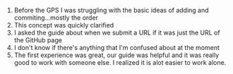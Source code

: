 1) Before the GPS I was struggling with the basic ideas of adding and commiting...mostly the order
2) This concept was quickly clarified
3) I asked the guide about when we submit a URL if it was just the URL of the GitHub page
4) I don't know if there's anything that I'm confused about at the moment
5) The first experience was great, our guide was helpful and it was really good to work with someone else. I realized it is alot easier to work alone.